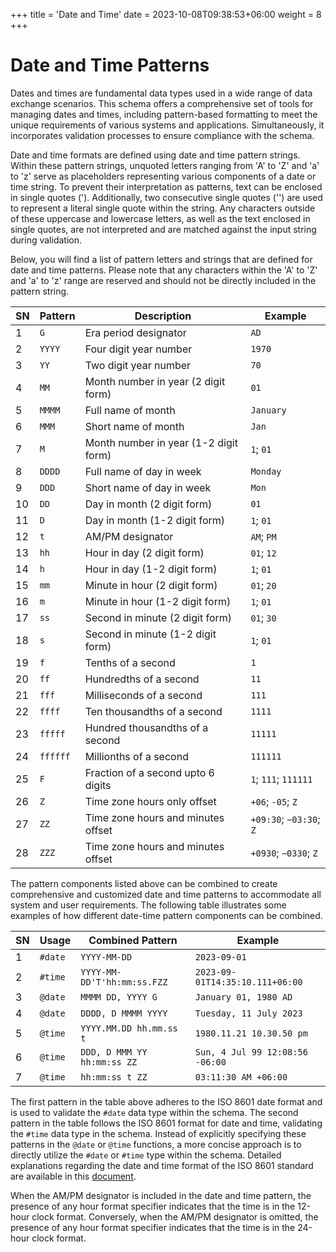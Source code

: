 +++
title = 'Date and Time'
date = 2023-10-08T09:38:53+06:00
weight = 8
+++

# Date and Time Patterns
Dates and times are fundamental data types used in a wide range of data exchange scenarios. This schema offers a comprehensive set of tools for managing dates and times, including pattern-based formatting to meet the unique requirements of various systems and applications. Simultaneously, it incorporates validation processes to ensure compliance with the schema.

Date and time formats are defined using date and time pattern strings. Within these pattern strings, unquoted letters ranging from 'A' to 'Z' and 'a' to 'z' serve as placeholders representing various components of a date or time string. To prevent their interpretation as patterns, text can be enclosed in single quotes ('). Additionally, two consecutive single quotes ('') are used to represent a literal single quote within the string. Any characters outside of these uppercase and lowercase letters, as well as the text enclosed in single quotes, are not interpreted and are matched against the input string during validation.

Below, you will find a list of pattern letters and strings that are defined for date and time patterns. Please note that any characters within the 'A' to 'Z' and 'a' to 'z' range are reserved and should not be directly included in the pattern string.

| SN | Pattern  | Description                           | Example                 |
|----|----------|---------------------------------------|-------------------------|
| 1  | `G`      | Era period designator                 | `AD`                    |
| 2  | `YYYY`   | Four digit year number                | `1970`                  |
| 3  | `YY`     | Two digit year number                 | `70`                    |
| 4  | `MM`     | Month number in year (2 digit form)   | `01`                    |
| 5  | `MMMM`   | Full name of month                    | `January`               |
| 6  | `MMM`    | Short name of month                   | `Jan`                   |
| 7  | `M`      | Month number in year (1-2 digit form) | `1`; `01`               |
| 8  | `DDDD`   | Full name of day in week              | `Monday`                |
| 9  | `DDD`    | Short name of day in week             | `Mon`                   |
| 10 | `DD`     | Day in month (2 digit form)           | `01`                    |
| 11 | `D`      | Day in month (1-2 digit form)         | `1`; `01`               |
| 12 | `t`      | AM/PM designator                      | `AM`; `PM`              |
| 13 | `hh`     | Hour in day (2 digit form)            | `01`; `12`              |
| 14 | `h`      | Hour in day (1-2 digit form)          | `1`; `01`               |
| 15 | `mm`     | Minute in hour (2 digit form)         | `01`; `20`              |
| 16 | `m`      | Minute in hour (1-2 digit form)       | `1`; `01`               |
| 17 | `ss`     | Second in minute (2 digit form)       | `01`; `30`              |
| 18 | `s`      | Second in minute (1-2 digit form)     | `1`; `01`               |
| 19 | `f`      | Tenths of a second                    | `1`                     |
| 20 | `ff`     | Hundredths of a second                | `11`                    |
| 21 | `fff`    | Milliseconds of a second              | `111`                   |
| 22 | `ffff`   | Ten thousandths of a second           | `1111`                  |
| 23 | `fffff`  | Hundred thousandths of a second       | `11111`                 |
| 24 | `ffffff` | Millionths of a second                | `111111`                |
| 25 | `F`      | Fraction of a second upto 6 digits    | `1`; `111`; `111111`    |
| 26 | `Z`      | Time zone hours only offset           | `+06`; `-05`; `Z`       |
| 27 | `ZZ`     | Time zone hours and minutes offset    | `+09:30`; `−03:30`; `Z` |
| 28 | `ZZZ`    | Time zone hours and minutes offset    | `+0930`; `−0330`; `Z`   |

The pattern components listed above can be combined to create comprehensive and customized date and time patterns to accommodate all system and user requirements. The following table illustrates some examples of how different date-time pattern components can be combined.

| SN | Usage   | Combined Pattern            | Example                         |
|----|---------|-----------------------------|---------------------------------|
| 1  | `#date` | `YYYY-MM-DD`                | `2023-09-01`                    |
| 2  | `#time` | `YYYY-MM-DD'T'hh:mm:ss.FZZ` | `2023-09-01T14:35:10.111+06:00` |
| 3  | `@date` | `MMMM DD, YYYY G`           | `January 01, 1980 AD`           |
| 4  | `@date` | `DDDD, D MMMM YYYY`         | `Tuesday, 11 July 2023`         |
| 5  | `@time` | `YYYY.MM.DD hh.mm.ss t`     | `1980.11.21 10.30.50 pm`        |
| 6  | `@time` | `DDD, D MMM YY hh:mm:ss ZZ` | `Sun, 4 Jul 99 12:08:56 -06:00` |
| 7  | `@time` | `hh:mm:ss t ZZ`             | `03:11:30 AM +06:00`            |

The first pattern in the table above adheres to the ISO 8601 date format and is used to validate the `#date` data type within the schema. The second pattern in the table follows the ISO 8601 format for date and time, validating the `#time` data type in the schema. Instead of explicitly specifying these patterns in the `@date` or `@time` functions, a more concise approach is to directly utilize the `#date` or `#time` type within the schema. Detailed explanations regarding the date and time format of the ISO 8601 standard are available in this [document](https://www.iso.org/iso-8601-date-and-time-format.html).

When the AM/PM designator is included in the date and time pattern, the presence of any hour format specifier indicates that the time is in the 12-hour clock format. Conversely, when the AM/PM designator is omitted, the presence of any hour format specifier indicates that the time is in the 24-hour clock format.
